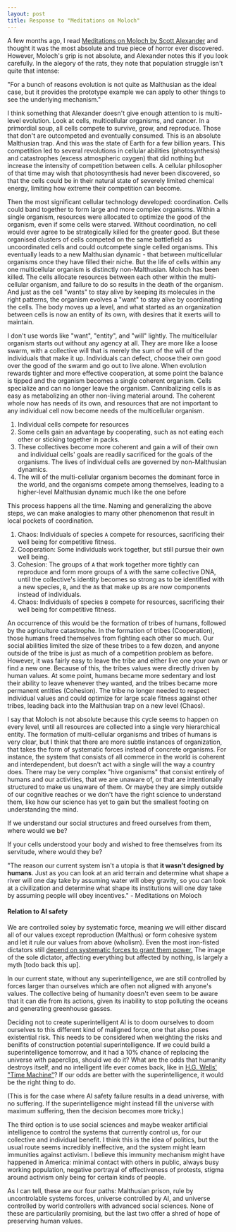 ```yaml
---
layout: post
title: Response to "Meditations on Moloch"
---
```


A few months ago, I read 
[Meditations on Moloch by Scott Alexander](https://slatestarcodex.com/2014/07/30/meditations-on-moloch/)
and thought it was the most absolute and true piece of horror ever discovered. However, Moloch's
grip is not absolute, and Alexander notes this if you look carefully. In the alegory of the rats,
they note that population struggle isn't quite that intense:

"For a bunch of reasons evolution is not quite as Malthusian as the ideal case, but it provides the
prototype example we can apply to other things to see the underlying mechanism."

I think something that Alexander doesn't give enough attention to is multi-level evolution. Look at
cells, multicellular organisms, and cancer. In a primordial soup, all cells compete to survive,
grow, and reproduce. Those that don't are outcompeted and eventually consumed. This is an absolute
Malthusian trap. And this was the state of Earth for a few billion years. This competition led to
several revolutions in cellular abilities (photosynthesis) and catastrophes (excess atmospheric
oxygen) that did nothing but increase the intensity of competition between cells. A cellular
philosopher of that time may wish that photosynthesis had never been discovered, so that the cells
could be in their natural state of severely limited chemical energy, limiting how extreme their
competition can become. 

Then the most significant cellular technology developed: coordination. Cells could band together to
form large and more complex organisms. Within a single organism, resources were allocated to
optimize the good of the organism, even if some cells were starved. Without coordination, no cell
would ever agree to be strategically killed for the greater good. But these organised clusters of
cells competed on the same battlefield as uncoordinated cells and could outcompete single celled
organisms. This eventually leads to a new Malthusian dynamic - that between multicellular organisms
once they have filled their niche. But the life of cells within any one multicellular organism is
distinctly non-Malthusian. Moloch has been killed. The cells allocate resources between each other
within the multi-cellular organism, and failure to do so results in the death of the organism. And
just as the cell "wants" to stay alive by keeping its molecules in the right patterns, the organism
evolves a "want" to stay alive by coordinating the cells. The body moves up a level, and what
started as an organization between cells is now an entity of its own, with desires that it exerts
will to maintain.

I don't use words like "want", "entity", and "will" lightly. The multicellular organism starts out
without any agency at all. They are more like a loose swarm, with a collective will that is merely
the sum of the will of the individuals that make it up. Individuals can defect, choose their own
good over the good of the swarm and go out to live alone. When evolution rewards tighter and more
effective cooperation, at some point the balance is tipped and the organism becomes a single
coherent organism. Cells specialize and can no longer leave the organism. Cannibalizing cells is as
easy as metabolizing an other non-living material around. The coherent whole now has needs of its
own, and resources that are not important to any individual cell now become needs of the
multicellular organism.

1. Individual cells compete for resources
2. Some cells gain an advantage by cooperating, such as not eating each other or sticking together in
   packs.
3. These collectives become more coherent and gain a will of their own and individual cells' goals
   are readily sacrificed for the goals of the organisms. The lives of individual cells are
   governed by non-Malthusian dynamics.
4. The will of the multi-cellular organism becomes the dominant force in the world,  and the
   organisms compete among themselves, leading to a higher-level Malthusian dynamic much like the
   one before

This process happens all the time. Naming and generalizing the above steps, we can make analogies to
many other phenomenon that result in local pockets of coordination.

1. Chaos: Individuals of species `A` compete for resources, sacrificing their well being for
   competitive fitness.
2. Cooperation: Some individuals work together, but still pursue their own well being.
3. Cohesion: The groups of `A` that work together more tightly can reproduce and form more groups of
   `A` with the same collective DNA, until the collective's identity becomes so strong as to be
   identified with a new species, `B`, and the `A`s that make up `B`s are now components instead of
   individuals.
4. Chaos: Individuals of species `B` compete for resources, sacrificing their well being for
   competitive fitness.

An occurrence of this would be the formation of tribes of humans, followed by the agriculture
catastrophe. In the formation of tribes (Cooperation), those humans freed themselves from fighting
each other so much. Our social abilities limited the size of these tribes to a few dozen, and anyone
outside of the tribe is just as much of a competition problem as before. However, it was fairly easy
to leave the tribe and either live one your own or find a new one. Because of this, the tribes
values were directly driven by human values. At some point, humans became more sedentary and lost
their ability to leave whenever they wanted, and the tribes became more permanent entities
(Cohesion). The tribe no longer needed to respect individual values and could optimize for large
scale fitness against other tribes, leading back into the Malthusian trap on a new level (Chaos).

I say that Moloch is not absolute because this cycle seems to happen on every level, until all
resources are collected into a single very hierarchical entity. The formation of multi-cellular
organisms and tribes of humans is very clear, but I think that there are more subtle instances of
organization, that takes the form of systematic forces instead of concrete organisms. For instance,
the system that consists of all commerce in the world is coherent and interdependent, but doesn't
act with a single will the way a country does. There may be very complex "hive organisms" that
consist entirely of humans and our activities, that we are unaware of, or that are intentionally
structured to make us unaware of them. Or maybe they are simply outside of our cognitive reaches or
we don't have the right science to understand them, like how our science has yet to gain but the
smallest footing on understanding the mind.

If we understand our social structures and freed ourselves from them, where would we be?

If your cells understood your body and wished to free themselves from its servitude, where would
they be?

"The reason our current system isn't a utopia is that __it wasn’t designed by humans__. Just as you
can look at an arid terrain and determine what shape a river will one day take by assuming water
will obey gravity, so you can look at a civilization and determine what shape its institutions will
one day take by assuming people will obey incentives." - Meditations on Moloch

#### Relation to AI safety

We are controlled soley by systematic force, meaning we will either discard all of our values except
reproduction (Malthus) or form cohesive system and let it rule our values from above (wholism). Even
the most iron-fisted dictators still 
[depend on systematic forces to grant them power.](https://www.youtube.com/watch?v=rStL7niR7gs)
The image of the sole dictator, affecting everything but affected by nothing, is largely a myth
[todo back this up]. 

In our current state, without any superintelligence, we are still controlled by forces larger than
ourselves which are often not aligned with anyone's values. The collective being of humanity
doesn't even seem to be aware that it can die from its actions, given its inability to stop
polluting the oceans and generating greenhouse gasses.

Deciding not to create superintelligent AI is to doom ourselves to doom ourselves to this different
kind of maligned force, one that also poses existential risk. This needs to be considered when
weighting the risks and benifits of construction potential superintelligence. If we could build a
superintelligence tomorrow, and it had a 10% chance of replacing the universe with paperclips,
should we do it? What are the odds that humanity destroys itself, and no intelligent life ever comes
back, like in [H.G. Wells' "Time Machine"](http://www.gutenberg.org/ebooks/35)? If our odds are
better with the superintelligence, it would be the right thing to do. 

(This is for the case where AI safety failure results in a dead universe, with no suffering. If the
superintelligence might instead fill the universe with maximum suffering, then the decision becomes
more tricky.)

The third option is to use social sciences and maybe weaker artificial intelligence to control the
systems that currently control us, for our collective and individual benefit. I think this is the
idea of politics, but the usual route seems incredibly ineffective, and the system might learn
immunities against activism. I believe this immunity mechanism might have happened in America:
minimal contact with others in public, always busy working population, negative portrayal of
effectiveness of protests, stigma around activism only being for certain kinds of people.

As I can tell, these are our four paths: Malthusian prison, rule by uncontrolable systems forces,
universe controlled by AI, and universe controlled by world controllers with advanced social
sciences.  None of these are particularily promising, but the last two offer a shred of hope of
preserving human values. 
